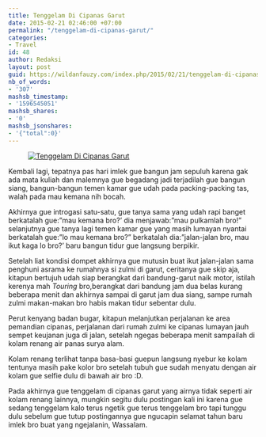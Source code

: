 ```yaml
---
title: Tenggelam Di Cipanas Garut
date: 2015-02-21 02:46:00 +07:00
permalink: "/tenggelam-di-cipanas-garut/"
categories:
- Travel
id: 48
author: Redaksi
layout: post
guid: https://wildanfauzy.com/index.php/2015/02/21/tenggelam-di-cipanas-garut/
nb_of_words:
- '307'
mashsb_timestamp:
- '1596545051'
mashsb_shares:
- '0'
mashsb_jsonshares:
- '{"total":0}'
---
```


<div class="wp-block-image">
  <figure class="aligncenter size-large"><a href="https://wildanfauzyart.files.wordpress.com/2015/02/70fff-c8348-ptdc0006.jpg?w=768"><img src="https://wildanfauzyart.files.wordpress.com/2015/02/70fff-c8348-ptdc0006.jpg?w=768" alt="Tenggelam Di Cipanas Garut" data-recalc-dims="1" /></a></figure>
</div>

Kembali lagi, tepatnya pas hari imlek gue bangun jam sepuluh karena gak ada mata kuliah dan malemnya gue begadang jadi terjadilah gue bangun siang, bangun-bangun temen kamar gue udah pada packing-packing tas, walah pada mau kemana nih bocah.

Akhirnya gue introgasi satu-satu, gue tanya sama yang udah rapi banget berkatalah gue:&#8221;mau kemana bro?&#8217; dia menjawab:&#8221;mau pulkamlah bro!&#8221; selanjutnya gue tanya lagi temen kamar gue yang masih lumayan nyantai berkatalah gue:&#8221;lo mau kemana bro?&#8221; berkatalah dia:&#8221;jalan-jalan bro, mau ikut kaga lo bro?&#8217; baru bangun tidur gue langsung berpikir.

Setelah liat kondisi dompet akhirnya gue mutusin buat ikut jalan-jalan sama penghuni asrama ke rumahnya si zulmi di garut, ceritanya gue skip aja, kitapun bertujuh udah siap berangkat dari bandung-garut naik motor, istilah kerenya mah _Touring_ bro,berangkat dari bandung jam dua belas kurang beberapa menit dan akhirnya sampai di garut jam dua siang, sampe rumah zulmi makan-makan bro habis makan tidur sebentar dulu.

Perut kenyang badan bugar, kitapun melanjutkan perjalanan ke area pemandian cipanas, perjalanan dari rumah zulmi ke cipanas lumayan jauh sempet keujanan juga di jalan, setelah ngegas beberapa menit sampailah di kolam renang air panas surya alam.

Kolam renang terlihat tanpa basa-basi guepun langsung nyebur ke kolam tentunya masih pake kolor bro setelah tubuh gue sudah menyatu dengan air kolam gue selfie dulu di bawah air bro :D.

Pada akhirnya gue tenggelam di cipanas garut yang airnya tidak seperti air kolam renang lainnya, mungkin segitu dulu postingan kali ini karena gue sedang tenggelam kalo terus ngetik gue terus tenggelam bro tapi tunggu dulu sebelum gue tutup postingannya gue ngucapin selamat tahun baru imlek bro buat yang ngejalanin, Wassalam.